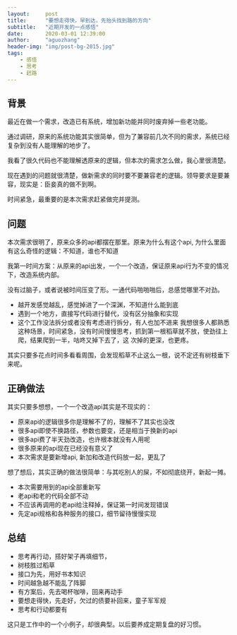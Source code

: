 ```yaml
---
layout:     post
title:      "要想走得快，早到达，先抬头找到路的方向"
subtitle:   "近期开发的一点感悟"
date:       2020-03-01 12:39:00
author:     "aguozhang"
header-img: "img/post-bg-2015.jpg"
tags:
    - 感悟
    - 思考
    - 赶路
---
```


## 背景
最近在做一个需求，改造已有系统，增加新功能并同时废弃掉一些老功能。

通过调研，原来的系统功能其实很简单，但为了兼容前几次不同的需求，系统已经复杂到没有人能理解的地步了。

我看了很久代码也不能理解透原来的逻辑，但本次的需求怎么做，我心里很清楚。

现在遇到的问题就很清楚，做新需求的同时要不要兼容老的逻辑。领导要求是要兼容，现实是：臣妾真的做不到啊。

时间紧急，最重要的是本次需求赶紧做完并提测。

## 问题

本次需求很明了，原来众多的api都摆在那里。原来为什么有这个api, 为什么里面有这么奇怪的逻辑：不知道，谁也不知道

我第一时间方案：从原来的api出发，一个一个改造，保证原来api行为不变的情况下，改造系统内部。

没有过脑子，或者说被时间压变了形。一通代码啪啪啪后，总感觉哪里不对劲。
* 越开发感觉越乱，感觉掉进了一个深渊，不知道什么能到底
* 遇到一个地方，直接写代码进行替代，没有区分抽象和实现
* 这个工作没法拆分或者没有考虑进行拆分，有人也加不进来
我想很多人都熟悉这种场景，时间紧急，没有时间慢慢思考，抓到第一根稻草就不放，使劲往上爬，结果爬到一半，咕咚又掉下去了，这
次掉的更深，也更疼。  

其实只要多花点时间多看看周围，会发现稻草不止这么一根，说不定还有树枝垂下来呢。

## 正确做法
其实只要多想想，一个一个改造api其实是不现实的：
* 原来api的逻辑很多你是理解不了的，理解不了其实也没改
* 很多api即使不换路径，参数也要变，还是相当于换新的api
* 很多api费了半天劲改造，也许根本就没有人用呢
* 很多原来的api现在已经没有意义了
* 本次需求是要新增api, 新加和改造代码放一起，更乱了

想了想后，其实正确的做法很简单：与其吃别人的屎，不如彻底绕开，新起一摊。
* 本次需要用到的api全部重新写
* 老api和老的代码全部不动
* 不应该再调用的老api给注释掉，保证第一时间发现错误
* 先定api规格和各种服务的接口，细节留待慢慢实现


## 总结

* 思考再行动，搭好架子再填细节，
* 树枝胜过稻草
* 接口为先，用好书本知识
* 时间越急越不能乱了阵脚
* 有方案后，先去喝杯咖啡，回来再动手
* 要想走得快，先走好，欠过的债要补回来，童子军军规
* 思考和行动都要有

这只是工作中的一个小例子，却很典型。以后要养成定期复盘的好习惯。

